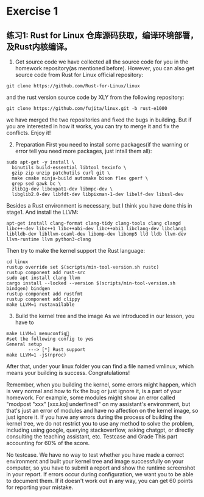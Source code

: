 # Exercise 1
## 练习1: Rust for Linux 仓库源码获取，编译环境部署，及Rust内核编译。

1. Get source code 
we have collected all the source code for you in the homework repository(as mentioned before). However, you can also get source code from Rust for Linux official repository:
```
git clone https://github.com/Rust-for-Linux/linux
```
and the rust version source code by XLY from the following repository:
```
git clone https://github.com/fujita/linux.git -b rust-e1000
```
we have merged the two repositories and fixed the bugs in building. But if you are interested in how it works, you can try to merge it and fix the conflicts. Enjoy it!

2. Preparation
First you need to install some packages(if the warning or error tell you need more packages, just intall them all):
```
sudo apt-get -y install \
  binutils build-essential libtool texinfo \
  gzip zip unzip patchutils curl git \
  make cmake ninja-build automake bison flex gperf \
  grep sed gawk bc \
  zlib1g-dev libexpat1-dev libmpc-dev \
  libglib2.0-dev libfdt-dev libpixman-1-dev libelf-dev libssl-dev
```

Besides a Rust environment is necessary, but I think you have done this in stage1.
And install the LLVM:
```
apt-get install clang-format clang-tidy clang-tools clang clangd libc++-dev libc++1 libc++abi-dev libc++abi1 libclang-dev libclang1 liblldb-dev libllvm-ocaml-dev libomp-dev libomp5 lld lldb llvm-dev llvm-runtime llvm python3-clang
```

Then try to make the kernel support the Rust language:
```
cd linux
rustup override set $(scripts/min-tool-version.sh rustc)
rustup component add rust-src
sudo apt install clang llvm
cargo install --locked --version $(scripts/min-tool-version.sh bindgen) bindgen
rustup component add rustfmt
rustup component add clippy
make LLVM=1 rustavailable
```
 
3. Build the kernel tree and the image
As we introduced in our lesson, you have to
```
make LLVM=1 menuconfig
#set the following config to yes
General setup
        ---> [*] Rust support
make LLVM=1 -j$(nproc)
```
After that, under your linux folder you can find a file named vmlinux, which means your building is success. Congratulations!

Remember, when you building the kernel, some errors might happen, which is very normal and how to fix the bug or just ignore it, is a part of your homework.
For example, some modules might show an error called "modpost \"xxx\" [xxx.ko] underfined!" on my assistant's environment, but that's just an error of modules and have  no affection on the kernel image, so just ignore it. 
If you have any errors during the process of building the kernel tree, we do not restrict you to use any method to solve the problem, including using google, querying stackoverflow, asking chatgpt, or directly consulting the teaching assistant, etc.
Testcase and Grade
This part accounting for 60% of the score.

No testcase.
We have no way to test whether you have made a correct environment and built your kernel tree and image successfully on your computer, so you have to submit a report and show the  runtime screenshot in your report.
If errors occur during configuration, we want you to be able to document them. If it doesn't work out in any way, you can get 60 points for reporting your mistake.
